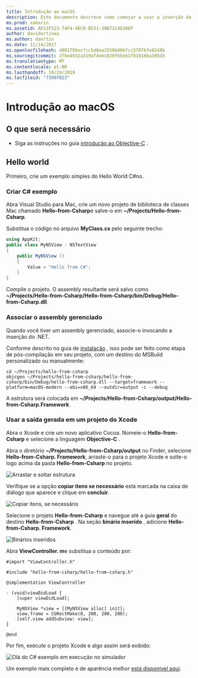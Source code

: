 ```yaml
---
title: Introdução ao macOS
description: Este documento descreve como começar a usar a inserção do .NET com o macOS. Ele aborda os requisitos e apresenta um aplicativo de exemplo para demonstrar como associar o assembly gerenciado e usar a saída gerada em um projeto do Xcode.
ms.prod: xamarin
ms.assetid: AE51F523-74F4-4EC0-B531-30B71C4D36DF
author: davidortinau
ms.author: daortin
ms.date: 11/14/2017
ms.openlocfilehash: d081795ecfcc5d0aa2559b866fcc57076fe8248b
ms.sourcegitcommit: 2fbe4932a319af4ebc829f65eb1fb1816ba305d3
ms.translationtype: MT
ms.contentlocale: pt-BR
ms.lasthandoff: 10/29/2019
ms.locfileid: "73007023"
---
```

# <a name="getting-started-with-macos"></a>Introdução ao macOS

## <a name="what-you-will-need"></a>O que será necessário

* Siga as instruções no guia [introdução ao Objective-C](~/tools/dotnet-embedding/get-started/objective-c/index.md) .

## <a name="hello-world"></a>Hello world

Primeiro, crie um exemplo simples do Hello World C#no.

### <a name="create-c-sample"></a>Criar C# exemplo

Abra Visual Studio para Mac, crie um novo projeto de biblioteca de classes Mac chamado **Hello-from-Csharp**e salve-o em **~/Projects/Hello-from-Csharp**.

Substitua o código no arquivo **MyClass.cs** pelo seguinte trecho:

```csharp
using AppKit;
public class MyNSView : NSTextView
{
    public MyNSView ()
    {
        Value = "Hello from C#";
    }
}
```

Compile o projeto. O assembly resultante será salvo como **~/Projects/Hello-from-Csharp/Hello-from-Csharp/bin/Debug/Hello-from-Csharp.dll**.

### <a name="bind-the-managed-assembly"></a>Associar o assembly gerenciado

Quando você tiver um assembly gerenciado, associe-o invocando a inserção do .NET.

Conforme descrito no guia de [instalação](~/tools/dotnet-embedding/get-started/install/install.md) , isso pode ser feito como etapa de pós-compilação em seu projeto, com um destino do MSBuild personalizado ou manualmente:

```shell
cd ~/Projects/hello-from-csharp
objcgen ~/Projects/hello-from-csharp/hello-from-csharp/bin/Debug/hello-from-csharp.dll --target=framework --platform=macOS-modern --abi=x86_64 --outdir=output -c --debug
```

A estrutura será colocada em **~/Projects/Hello-from-Csharp/output/Hello-from-Csharp.Framework**.

### <a name="use-the-generated-output-in-an-xcode-project"></a>Usar a saída gerada em um projeto do Xcode

Abra o Xcode e crie um novo aplicativo Cocoa. Nomeie-o **Hello-from-Csharp** e selecione a linguagem **Objective-C** .

Abra o diretório **~/Projects/Hello-from-Csharp/output** no Finder, selecione **Hello-from-Csharp. Framework**, arraste-o para o projeto Xcode e solte-o logo acima da pasta **Hello-from-Csharp** no projeto.

![Arrastar e soltar estrutura](macos-images/hello-from-csharp-mac-drag-drop-framework.png)

Verifique se a opção **copiar itens se necessário** está marcada na caixa de diálogo que aparece e clique em **concluir**.

![Copiar itens, se necessário](macos-images/hello-from-csharp-mac-copy-items-if-needed.png)

Selecione o projeto **Hello-from-Csharp** e navegue até a guia **geral** do destino **Hello-from-Csharp** . Na seção **binário inserido** , adicione **Hello-from-Csharp. Framework**.

![Binários inseridos](macos-images/hello-from-csharp-mac-embedded-binaries.png)

Abra **ViewController. m**e substitua o conteúdo por:

```objc
#import "ViewController.h"

#include "hello-from-csharp/hello-from-csharp.h"

@implementation ViewController

- (void)viewDidLoad {
    [super viewDidLoad];
    
    MyNSView *view = [[MyNSView alloc] init];
    view.frame = CGRectMake(0, 200, 200, 200);
    [self.view addSubview: view];
}

@end
```

Por fim, execute o projeto Xcode e algo assim será exibido:

![Olá do C# exemplo em execução no simulador](macos-images/hello-from-csharp-mac.png)

Um exemplo mais completo e de aparência melhor [está disponível aqui](https://github.com/mono/Embeddinator-4000/tree/objc/samples/mac/weather).

